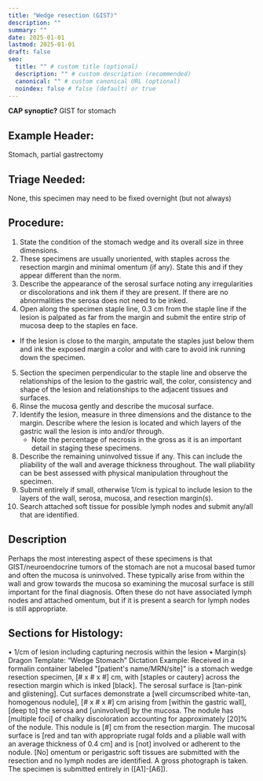 ```yaml
---
title: "Wedge resection (GIST)"
description: ""
summary: ""
date: 2025-01-01
lastmod: 2025-01-01
draft: false
seo:
  title: "" # custom title (optional)
  description: "" # custom description (recommended)
  canonical: "" # custom canonical URL (optional)
  noindex: false # false (default) or true
---
```

**CAP synoptic?** GIST for stomach

## Example Header:
Stomach, partial gastrectomy

## Triage Needed:
None, this specimen may need to be fixed overnight (but not always)

## Procedure:
1. State the condition of the stomach wedge and its overall size in three dimensions.
2. These specimens are usually unoriented, with staples across the resection margin and minimal omentum (if any). State this and if they appear different than the norm.
3. Describe the appearance of the serosal surface noting any irregularities or discolorations and ink them if they are present. If there are no abnormalities the serosa does not need to be inked.  
4. Open along the specimen staple line, 0.3 cm from the staple line if the lesion is palpated as far from the margin and submit the entire strip of mucosa deep to the staples en face. 
  -	If the lesion is close to the margin, amputate the staples just below them and ink the exposed margin a color and with care to avoid ink running down the specimen. 
5. Section the specimen perpendicular to the staple line and observe the relationships of the lesion to the gastric wall, the color, consistency and shape of the lesion and relationships to the adjacent tissues and surfaces.
6. Rinse the mucosa gently and describe the mucosal surface.
7. Identify the lesion, measure in three dimensions and the distance to the margin. Describe where the lesion is located and which layers of the gastric wall the lesion is into and/or through. 
   - Note the percentage of necrosis in the gross as it is an important detail in staging these specimens.
8. Describe the remaining uninvolved tissue if any. This can include the pliability of the wall and average thickness throughout. The wall pliability can be best assessed with physical manipulation throughout the specimen. 
9.  Submit entirely if small, otherwise 1/cm is typical to include lesion to the layers of the wall, serosa, mucosa, and resection margin(s).
10. Search attached soft tissue for possible lymph nodes and submit any/all that are identified. 

## Description
Perhaps the most interesting aspect of these specimens is that GIST/neuroendocrine tumors of the stomach are not a mucosal based tumor and often the mucosa is uninvolved. These typically arise from within the wall and grow towards the mucosa so examining the mucosal surface is still important for the final diagnosis. Often these do not have associated lymph nodes and attached omentum, but if it is present a search for lymph nodes is still appropriate.

## Sections for Histology:  
•	1/cm of lesion including capturing necrosis within the lesion
•	Margin(s) 
Dragon Template: “Wedge Stomach”
Dictation Example: 
Received in a formalin container labeled "[patient's name/MRN/site]" is a stomach wedge resection specimen, [# x # x #] cm, with [staples or cautery] across the resection margin which is inked [black].  The serosal surface is [tan-pink and glistening].  Cut surfaces demonstrate a [well circumscribed white-tan, homogenous nodule], [# x # x #] cm arising from [within the gastric wall], [deep to] the serosa and [uninvolved] by the mucosa. The nodule has [multiple foci] of chalky discoloration accounting for approximately [20]% of the nodule. This nodule is [#] cm from the resection margin.  The mucosal surface is [red and tan with appropriate rugal folds and a pliable wall with an average thickness of 0.4 cm] and is [not] involved or adherent to the nodule.  [No] omentum or perigastric soft tissues are submitted with the resection and no lymph nodes are identified. A gross photograph is taken. The specimen is submitted entirely in ([A1]-[A6]).